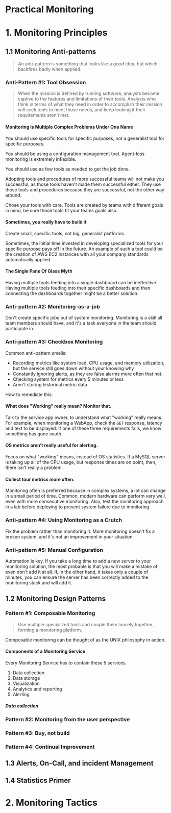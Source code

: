 # Practical Monitoring

# 1. Monitoring Principles

## 1.1 Monitoring Anti-patterns

> An anti-pattern is something that looks like a good idea, but which backfires badly when applied.

### Anti-Pattern #1: Tool Obsession

> When the mission is defined by running software, analysts become captive to the features and limitations of their tools.
> Analysts who think in terms of what they need in order to accomplish their mission will seek tools to meet those needs, and keep looking if their requirements aren’t met.

#### Monitoring Is Multiple Complex Problems Under One Name

You should use specific tools for specific purposes, not a generalist tool for specific purposes.

You should be using a configuration management tool. 
Agent-less monitoring is extremely inflexible.

You should use as few tools as needed to get the job done.
 
Adopting tools and procedures of more successful teams will not make you successful, as those tools haven't made them successful either.
They use those tools and procedures because they are successful, not the other way around.
 
Chose your tools with care.
Tools are created by teams with different goals in mind, be sure those tools fit your teams goals also.

#### Sometimes, you really have to build it

Create small, specific tools, not big, generalist platforms.

Sometimes, the initial time invested in developing specialized tools for your specific purpose pays off in the future.
An example of such a tool could be the creation of AWS EC2 instances with all your company standards automatically applied.

#### The Single Pane Of Glass Myth

Having multiple tools feeding into a single dashboard can be ineffective.
Having multiple tools feeding into their specific dashboards and then connecting the dashboards together might be a better solution.

### Anti-pattern #2: Monitoring-as-a-job

Don't create specific jobs out of system monitoring.
Monitoring is a skill all team members should have, and it's a task everyone in the team should participate in.

### Anti-pattern #3: Checkbox Monitoring

Common anti-pattern smells:

* Recording metrics like system load, CPU usage, and memory utilization, but the service still goes down without your knowing why
* Constantly ignoring alerts, as they are false alarms more often that not.
* Checking system for metrics every 5 minutes or less
* Aren't storing historical metric data

How to remediate this:

#### What does "Working" really mean? Monitor that.

Talk to the service app owner, to understand what "working" really means.
For example, when monitoring a WebApp, check the `GET` response, latency and text to be displayed. 
If one of these three requirements fails, we know something has gone south.

#### OS metrics aren’t really useful for alerting.

Focus on what "working" means, instead of OS statistics.
If a MySQL server is taking up all of the CPU usage, but response times are on point, then, there isn't really a problem.

#### Collect tour metrics more often.

Monitoring often is preferred because in complex systems, a lot can change in a small period of time.
Common, modern hardware can perform very well, even with more consecutive monitoring.
Also, test the monitoring approach in a lab before deploying to prevent system failure due to monitoring.

### Anti-pattern #4: Using Monitoring as a Crutch

Fix the problem rather than monitoring it.
More monitoring doesn't fix a broken system, and it's not an improvement in your situation.

### Anti-pattern #5: Manual Configuration

Automation is key.
If you take a long time to add a new server to your monitoring solution, the most probable is that you will make a mistake of even don't add it at all.
If, in the other hand, it takes only a couple of minutes, you can ensure the server has been correctly added to the monitoring stack and will add it.

## 1.2 Monitoring Design Patterns

### Pattern #1: Composable Monitoring

> Use multiple specialized tools and couple them loosely together, forming a monitoring platform.

Composable monitoring can be thought of as the UNIX philosophy in action.

#### Components of a Monitoring Service

Every Monitoring Service has to contain these 5 services.

1. Data collection
1. Data storage
1. Visualization
1. Analytics and reporting
1. Alerting

##### Data collection

### Pattern #2: Monitoring from the user perspective
### Pattern #3: Buy, not build
### Pattern #4: Continual Improvement

## 1.3 Alerts, On-Call, and incident Management
## 1.4 Statistics Primer

# 2. Monitoring Tactics
